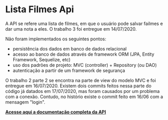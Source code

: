 # Lista Filmes Api

A API se refere uma lista de filmes, em que o usuário pode salvar failmes e dar uma nota a eles.
O trabalho 3 foi entregue em 14/07/2020.

Não foram implementados os seguintes pontos:
- persistência dos dados em banco de dados relacional
- acesso ao banco de dados através de framework ORM (JPA, Entity Framework, Sequelize, etc)
- uso dos padrões de projeto: MVC (controller) + Repository (ou DAO)
- autenticação a partir de um framework de segurança

O trabalho 2 parte 2 se encontra na parte de view do modelo MVC e foi entregue em 16/07/2020.
Existem dois commits feitos nessa parte do código já datados em 17/07/2020, mas foram causados por um problema com a conexão. Contudo, no histório existe o commit feito em 16/06 com a mensagem "login".

**[Acesse aqui a documentação completa da API](https://listadefilmes.docs.apiary.io)**
